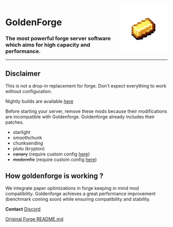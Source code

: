 <img width="150" src="assets/logo.gif" alt="GoldenForge" align="right">
<div align="left">

# GoldenForge
### The most powerful forge server software which aims for high capacity and performance.
</div>

---

## Disclaimer
This is not a drop-in replacement for forge. Don't expect everything to work without configuration.

Nightly builds are available [here](https://github.com/GoldenForge/GoldenForge/actions)

Before starting your server, remove these mods because their modifications are incompatible with Goldenforge. Goldenforge already includes their patches.
- starlight
- smoothchunk
- chunksending
- pluto (krypton)
- ~~canary~~ (require custom config [here](https://github.com/GoldenForge/GoldenForge/tree/1.19.2/docs/configs/canary.properties))
- ~~modernfix~~ (require custom config [here](https://github.com/GoldenForge/GoldenForge/tree/1.19.2/docs/configs/modernfix-mixins.properties))

## How goldenforge is working ?
We integrate paper optimizations in forge keeping in mind mod compatibility. Goldenforge achieves a great performance improvement (benchmark coming soon) while ensuring  compatibility and stability.

**Contact** [Discord](https://discord.gg/g3e5J8tX6e)

[Original Forge README.md](https://github.com/MinecraftForge/)
